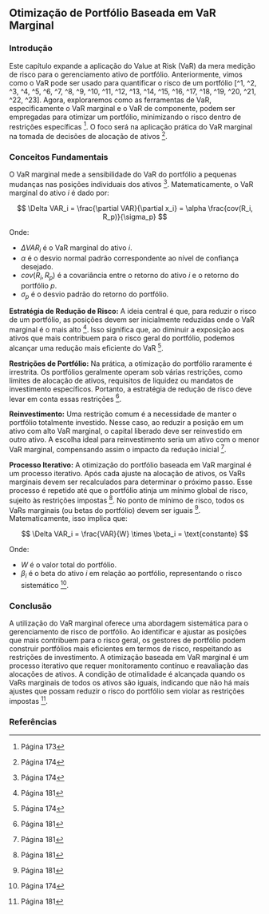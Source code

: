 ## Otimização de Portfólio Baseada em VaR Marginal

### Introdução
Este capítulo expande a aplicação do Value at Risk (VaR) da mera medição de risco para o gerenciamento ativo de portfólio. Anteriormente, vimos como o VaR pode ser usado para quantificar o risco de um portfólio [^1, ^2, ^3, ^4, ^5, ^6, ^7, ^8, ^9, ^10, ^11, ^12, ^13, ^14, ^15, ^16, ^17, ^18, ^19, ^20, ^21, ^22, ^23]. Agora, exploraremos como as ferramentas de VaR, especificamente o VaR marginal e o VaR de componente, podem ser empregadas para otimizar um portfólio, minimizando o risco dentro de restrições específicas [^16]. O foco será na aplicação prática do VaR marginal na tomada de decisões de alocação de ativos [^17].

### Conceitos Fundamentais
O VaR marginal mede a sensibilidade do VaR do portfólio a pequenas mudanças nas posições individuais dos ativos [^17]. Matematicamente, o VaR marginal do ativo *i* é dado por:

$$ \Delta VAR_i = \frac{\partial VAR}{\partial x_i} = \alpha \frac{cov(R_i, R_p)}{\sigma_p} $$

Onde:
*   $\Delta VAR_i$ é o VaR marginal do ativo *i*.
*   $\alpha$ é o desvio normal padrão correspondente ao nível de confiança desejado.
*   $cov(R_i, R_p)$ é a covariância entre o retorno do ativo *i* e o retorno do portfólio *p*.
*   $\sigma_p$ é o desvio padrão do retorno do portfólio.

**Estratégia de Redução de Risco:** A ideia central é que, para reduzir o risco de um portfólio, as posições devem ser inicialmente reduzidas onde o VaR marginal é o mais alto [^23]. Isso significa que, ao diminuir a exposição aos ativos que mais contribuem para o risco geral do portfólio, podemos alcançar uma redução mais eficiente do VaR [^17].

**Restrições de Portfólio:** Na prática, a otimização do portfólio raramente é irrestrita. Os portfólios geralmente operam sob várias restrições, como limites de alocação de ativos, requisitos de liquidez ou mandatos de investimento específicos. Portanto, a estratégia de redução de risco deve levar em conta essas restrições [^23].

**Reinvestimento:** Uma restrição comum é a necessidade de manter o portfólio totalmente investido. Nesse caso, ao reduzir a posição em um ativo com alto VaR marginal, o capital liberado deve ser reinvestido em outro ativo. A escolha ideal para reinvestimento seria um ativo com o menor VaR marginal, compensando assim o impacto da redução inicial [^23].

**Processo Iterativo:** A otimização do portfólio baseada em VaR marginal é um processo iterativo. Após cada ajuste na alocação de ativos, os VaRs marginais devem ser recalculados para determinar o próximo passo. Esse processo é repetido até que o portfólio atinja um mínimo global de risco, sujeito às restrições impostas [^23]. No ponto de mínimo de risco, todos os VaRs marginais (ou betas do portfólio) devem ser iguais [^23]. Matematicamente, isso implica que:

$$ \Delta VAR_i = \frac{VAR}{W} \times \beta_i = \text{constante} $$

Onde:
*   $W$ é o valor total do portfólio.
*   $\beta_i$ é o beta do ativo *i* em relação ao portfólio, representando o risco sistemático [^17].

### Conclusão
A utilização do VaR marginal oferece uma abordagem sistemática para o gerenciamento de risco de portfólio. Ao identificar e ajustar as posições que mais contribuem para o risco geral, os gestores de portfólio podem construir portfólios mais eficientes em termos de risco, respeitando as restrições de investimento. A otimização baseada em VaR marginal é um processo iterativo que requer monitoramento contínuo e reavaliação das alocações de ativos. A condição de otimalidade é alcançada quando os VaRs marginais de todos os ativos são iguais, indicando que não há mais ajustes que possam reduzir o risco do portfólio sem violar as restrições impostas [^23].

### Referências
[^1]: Capítulo 7, Portfolio Risk: Analytical Methods
[^2]: Página 159
[^3]: Página 160
[^4]: Página 161
[^5]: Página 162
[^6]: Página 163
[^7]: Página 164
[^8]: Página 165
[^9]: Página 166
[^10]: Página 167
[^11]: Página 168
[^12]: Página 169
[^13]: Página 170
[^14]: Página 171
[^15]: Página 172
[^16]: Página 173
[^17]: Página 174
[^18]: Página 175
[^19]: Página 176
[^20]: Página 177
[^21]: Página 178
[^22]: Página 179
[^23]: Página 181
<!-- END -->